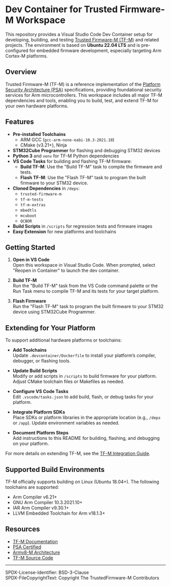 # Dev Container for Trusted Firmware-M Workspace

This repository provides a Visual Studio Code Dev Container setup for developing, building, and testing [Trusted Firmware-M (TF-M)](https://www.trustedfirmware.org/projects/tfm/) and related projects. The environment is based on **Ubuntu 22.04 LTS** and is pre-configured for embedded firmware development, especially targeting Arm Cortex-M platforms.

## Overview

Trusted Firmware-M (TF-M) is a reference implementation of the [Platform Security Architecture (PSA)](https://www.psacertified.org/) specifications, providing foundational security services for Arm microcontrollers. This workspace includes all major TF-M dependencies and tools, enabling you to build, test, and extend TF-M for your own hardware platforms.

## Features

- **Pre-installed Toolchains**
  - ARM GCC (`gcc-arm-none-eabi-10.3-2021.10`)
  - CMake (v3.21+), Ninja
- **STM32Cube Programmer** for flashing and debugging STM32 devices
- **Python 3** and `venv` for TF-M Python dependencies
- **VS Code Tasks** for building and flashing TF-M firmware:
  - **Build TF-M**: Use the "Build TF-M" task to compile the firmware and tests.
  - **Flash TF-M**: Use the "Flash TF-M" task to program the built firmware to your STM32 device.
- **Cloned Dependencies** in `/deps`:
  - `trusted-firmware-m`
  - `tf-m-tests`
  - `tf-m-extras`
  - `mbedtls`
  - `mcuboot`
  - `QCBOR`
- **Build Scripts** in `/scripts` for regression tests and firmware images
- **Easy Extension** for new platforms and toolchains

## Getting Started

1. **Open in VS Code**  
   Open this workspace in Visual Studio Code. When prompted, select "Reopen in Container" to launch the dev container.

2. **Build TF-M**  
   Run the "Build TF-M" task from the VS Code command palette or the Run Task menu to compile TF-M and its tests for your target platform.

3. **Flash Firmware**  
   Run the "Flash TF-M" task to program the built firmware to your STM32 device using STM32Cube Programmer.

## Extending for Your Platform

To support additional hardware platforms or toolchains:

- **Add Toolchains**  
  Update `.devcontainer/Dockerfile` to install your platform’s compiler, debugger, or flashing tools.

- **Update Build Scripts**  
  Modify or add scripts in `/scripts` to build firmware for your platform. Adjust CMake toolchain files or Makefiles as needed.

- **Configure VS Code Tasks**  
  Edit `.vscode/tasks.json` to add build, flash, or debug tasks for your platform.

- **Integrate Platform SDKs**  
  Place SDKs or platform libraries in the appropriate location (e.g., `/deps` or `/app`). Update environment variables as needed.

- **Document Platform Steps**  
  Add instructions to this README for building, flashing, and debugging on your platform.

For more details on extending TF-M, see the [TF-M Integration Guide](https://trustedfirmware-m.readthedocs.io/en/latest/integration/index.html).

## Supported Build Environments

TF-M officially supports building on Linux (Ubuntu 18.04+). The following toolchains are supported:

- Arm Compiler v6.21+
- GNU Arm Compiler 10.3.2021.10+
- IAR Arm Compiler v9.30.1+
- LLVM Embedded Toolchain for Arm v18.1.3+

## Resources

- [TF-M Documentation](https://trustedfirmware-m.readthedocs.io/en/latest/)
- [PSA Certified](https://www.psacertified.org/)
- [Armv8-M Architecture](https://developer.arm.com/architectures/cpu-architecture/armv8-m)
- [TF-M Source Code](https://git.trustedfirmware.org/TF-M/trusted-firmware-m.git)

---

SPDX-License-Identifier: BSD-3-Clause  
SPDX-FileCopyrightText: Copyright The TrustedFirmware-M Contributors